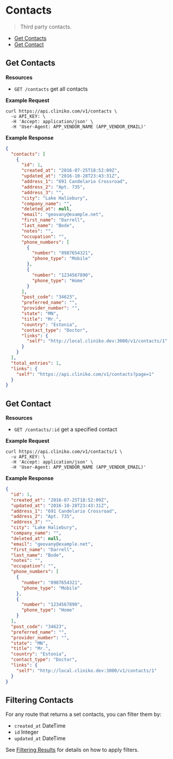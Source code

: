Contacts
============
> Third party contacts.

* [Get Contacts](#get-contacts "This will return all contacts.")
* [Get Contact](#get-contact "This will return a specified contact.")

Get Contacts
----------------

**Resources**
* ```GET /contacts``` get all contacts

**Example Request**
```shell
curl https://api.cliniko.com/v1/contacts \
  -u API_KEY: \
  -H 'Accept: application/json' \
  -H 'User-Agent: APP_VENDOR_NAME (APP_VENDOR_EMAIL)'
```

**Example Response**
```json
{
  "contacts": [
    {
      "id": 1,
      "created_at": "2016-07-25T18:52:09Z",
      "updated_at": "2016-10-28T23:43:31Z",
      "address_1": "691 Candelario Crossroad",
      "address_2": "Apt. 735",
      "address_3": "",
      "city": "Lake Haliebury",
      "company_name": "",
      "deleted_at": null,
      "email": "geovany@example.net",
      "first_name": "Darrell",
      "last_name": "Bode",
      "notes": "",
      "occupation": "",
      "phone_numbers": [
        {
          "number": "0987654321",
          "phone_type": "Mobile"
        },
        {
          "number": "1234567890",
          "phone_type": "Home"
        }
      ],
      "post_code": "34623",
      "preferred_name": "",
      "provider_number": "",
      "state": "MN",
      "title": "Mr.",
      "country": "Estonia",
      "contact_type": "Doctor",
      "links": {
        "self": "http://local.cliniko.dev:3000/v1/contacts/1"
      }
    }
  ],
  "total_entries": 1,
  "links": {
    "self": "https://api.cliniko.com/v1/contacts?page=1"
  }
}
```

Get Contact
------------

**Resources**
* ```GET /contacts/:id``` get a specified contact

**Example Request**
```shell
curl https://api.cliniko.com/v1/contacts/1 \
  -u API_KEY: \
  -H 'Accept: application/json' \
  -H 'User-Agent: APP_VENDOR_NAME (APP_VENDOR_EMAIL)'
```

**Example Response**
```json
{
  "id": 1,
  "created_at": "2016-07-25T18:52:09Z",
  "updated_at": "2016-10-28T23:43:31Z",
  "address_1": "691 Candelario Crossroad",
  "address_2": "Apt. 735",
  "address_3": "",
  "city": "Lake Haliebury",
  "company_name": "",
  "deleted_at": null,
  "email": "geovany@example.net",
  "first_name": "Darrell",
  "last_name": "Bode",
  "notes": "",
  "occupation": "",
  "phone_numbers": [
    {
      "number": "0987654321",
      "phone_type": "Mobile"
    },
    {
      "number": "1234567890",
      "phone_type": "Home"
    }
  ],
  "post_code": "34623",
  "preferred_name": "",
  "provider_number": "",
  "state": "MN",
  "title": "Mr.",
  "country": "Estonia",
  "contact_type": "Doctor",
  "links": {
    "self": "http://local.cliniko.dev:3000/v1/contacts/1"
  }
}
```

Filtering Contacts
----------------

For any route that returns a set contacts, you can filter them by:
* ```created_at``` DateTime
* ```id``` Integer
* ```updated_at``` DateTime

See [Filtering Results](https://github.com/redguava/cliniko-api#filtering-results) for details on how to apply filters.
